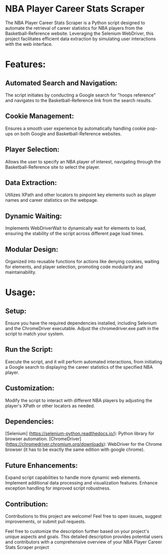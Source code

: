# NBA Player Career Stats Scraper

The NBA Player Career Stats Scraper is a Python script designed to automate the retrieval of career statistics for NBA players from the Basketball-Reference website. Leveraging the Selenium WebDriver, this project facilitates efficient data extraction by simulating user interactions with the web interface.

# Features:

## Automated Search and Navigation:

The script initiates by conducting a Google search for "hoops reference" and navigates to the Basketball-Reference link from the search results.

## Cookie Management:

Ensures a smooth user experience by automatically handling cookie pop-ups on both Google and Basketball-Reference websites.

## Player Selection:

Allows the user to specify an NBA player of interest, navigating through the Basketball-Reference site to select the player.

## Data Extraction:

Utilizes XPath and other locators to pinpoint key elements such as player names and career statistics on the webpage.

## Dynamic Waiting:

Implements WebDriverWait to dynamically wait for elements to load, ensuring the stability of the script across different page load times.

## Modular Design:

Organized into reusable functions for actions like denying cookies, waiting for elements, and player selection, promoting code modularity and maintainability.

# Usage:

## Setup:

Ensure you have the required dependencies installed, including Selenium and the ChromeDriver executable.
Adjust the chromedriver.exe path in the script to match your system.

## Run the Script:

Execute the script, and it will perform automated interactions, from initiating a Google search to displaying the career statistics of the specified NBA player.

## Customization:

Modify the script to interact with different NBA players by adjusting the player's XPath or other locators as needed.

## Dependencies:
[Selenium] (https://selenium-python.readthedocs.io/): Python library for browser automation.
[ChromeDriver] (https://chromedriver.chromium.org/downloads): WebDriver for the Chrome browser (it has to be exactly the same edition with google chrome).

## Future Enhancements:
Expand script capabilities to handle more dynamic web elements.
Implement additional data processing and visualization features.
Enhance exception handling for improved script robustness.

## Contribution:
Contributions to this project are welcome! Feel free to open issues, suggest improvements, or submit pull requests.

Feel free to customize the description further based on your project's unique aspects and goals. This detailed description provides potential users and contributors with a comprehensive overview of your NBA Player Career Stats Scraper project

